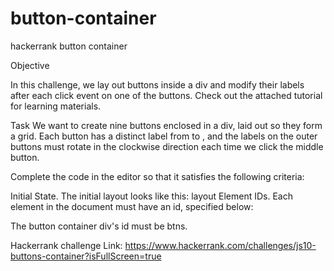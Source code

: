 # button-container
hackerrank button container

Objective

In this challenge, we lay out buttons inside a div and modify their labels after each click event on one of the buttons. Check out the attached tutorial for learning materials.

Task
We want to create nine buttons enclosed in a div, laid out so they form a  grid. Each button has a distinct label from  to , and the labels on the outer buttons must rotate in the clockwise direction each time we click the middle button.

Complete the code in the editor so that it satisfies the following criteria:

Initial State. The initial layout looks like this:
layout
Element IDs. Each element in the document must have an id, specified below:

The button container div's id must be btns.

Hackerrank challenge Link: https://www.hackerrank.com/challenges/js10-buttons-container?isFullScreen=true
